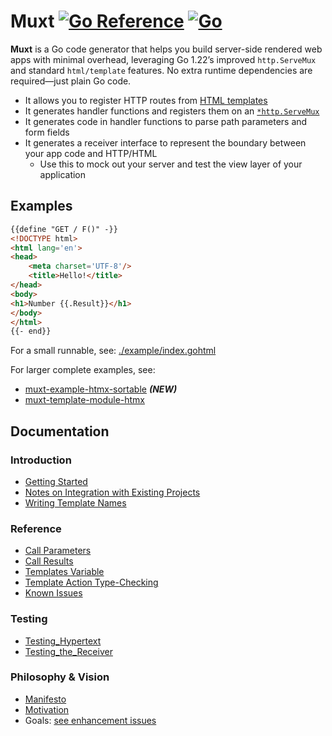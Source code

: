 # Muxt [![Go Reference](https://pkg.go.dev/badge/github.com/crhntr/muxt.svg)](https://pkg.go.dev/github.com/crhntr/muxt) [![Go](https://github.com/crhntr/muxt/actions/workflows/go.yml/badge.svg)](https://github.com/crhntr/muxt/actions/workflows/go.yml)

**Muxt** is a Go code generator that helps you build server-side rendered web apps with minimal overhead, leveraging Go
1.22’s improved `http.ServeMux` and standard `html/template` features.
No extra runtime dependencies are required—just plain Go code.

- It allows you to register HTTP routes from [HTML templates](https://pkg.go.dev/html/template)
- It generates handler functions and registers them on an [`*http.ServeMux`](https://pkg.go.dev/net/http#ServeMux)
- It generates code in handler functions to parse path parameters and form fields
- It generates a receiver interface to represent the boundary between your app code and HTTP/HTML
	- Use this to mock out your server and test the view layer of your application

## Examples

```html
{{define "GET / F()" -}}
<!DOCTYPE html>
<html lang='en'>
<head>
    <meta charset='UTF-8'/>
    <title>Hello!</title>
</head>
<body>
<h1>Number {{.Result}}</h1>
</body>
</html>
{{- end}}
```

For a small runnable, see: [./example/index.gohtml](./example/index.gohtml)

For larger complete examples, see:
- [muxt-example-htmx-sortable](http://github.com/crhntr/muxt-example-htmx-sortable) _**(NEW)**_
- [muxt-template-module-htmx](https://github.com/crhntr/muxt-template-module-htmx)
## Documentation

### Introduction
- [Getting Started](./docs/getting_started.md)
- [Notes on Integration with Existing Projects](./docs/integrating.md)
- [Writing Template Names](./docs/template_names.md)

### Reference
- [Call Parameters](./docs/call_parameters.md)
- [Call Results](./docs/call_results.md)
- [Templates Variable](./docs/templates_variable.md)
- [Template Action Type-Checking](./docs/action_type_checking.md)
- [Known Issues](./docs/known_issues.md)

### Testing
- [Testing_Hypertext](./docs/testing_hypertext.md)
- [Testing_the_Receiver](./docs/testing_the_receiver.md)

### Philosophy & Vision
- [Manifesto](./docs/manifesto.md)
- [Motivation](./docs/motivation.md)
- Goals:
  [see enhancement issues](https://github.com/crhntr/muxt/issues?q=is%3Aissue%20state%3Aopen%20label%3Aenhancement)

